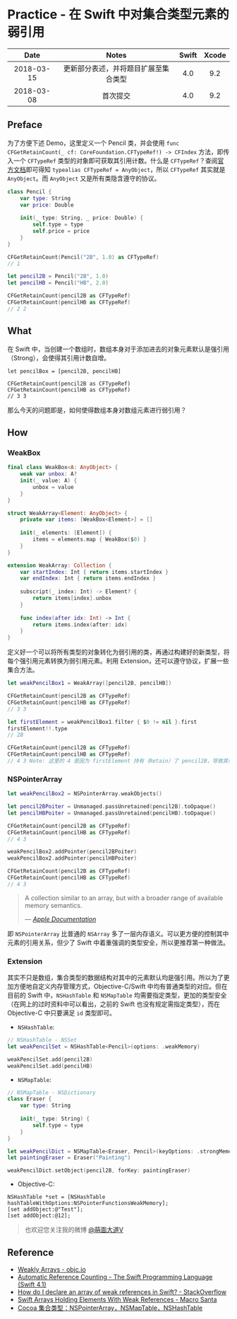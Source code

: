 # Practice - 在 Swift 中对集合类型元素的弱引用

| Date | Notes | Swift | Xcode |
|:-----:|:-----:|:-----:|:-----:|
| 2018-03-15 | 更新部分表述，并将题目扩展至集合类型 | 4.0 | 9.2 |
| 2018-03-08 | 首次提交 | 4.0 | 9.2 |

## Preface

为了方便下述 Demo，这里定义一个 Pencil 类，并会使用 `func CFGetRetainCount(_ cf: CoreFoundation.CFTypeRef!) -> CFIndex` 方法，即传入一个 `CFTypeRef` 类型的对象即可获取其引用计数。什么是 `CFTypeRef`？查阅[官方文档](https://developer.apple.com/documentation/corefoundation/cftyperef)即可得知 `typealias CFTypeRef = AnyObject`，所以 `CFTypeRef` 其实就是 `AnyObject`。而 `AnyObject` 又是所有类隐含遵守的协议。

```Swift
class Pencil {
    var type: String
    var price: Double
    
    init(_ type: String, _ price: Double) {
        self.type = type
        self.price = price
    }
}

CFGetRetainCount(Pencil("2B", 1.0) as CFTypeRef)
// 1

let pencil2B = Pencil("2B", 1.0)
let pencilHB = Pencil("HB", 2.0)

CFGetRetainCount(pencil2B as CFTypeRef)
CFGetRetainCount(pencilHB as CFTypeRef)
// 2 2
```

## What

在 Swift 中，当创建一个数组时，数组本身对于添加进去的对象元素默认是强引用（Strong），会使得其引用计数自增。

```
let pencilBox = [pencil2B, pencilHB]

CFGetRetainCount(pencil2B as CFTypeRef)
CFGetRetainCount(pencilHB as CFTypeRef)
// 3 3
```

那么今天的问题即是，如何使得数组本身对数组元素进行弱引用？

## How

### WeakBox

```Swift
final class WeakBox<A: AnyObject> {
    weak var unbox: A?
    init(_ value: A) {
        unbox = value
    }
}

struct WeakArray<Element: AnyObject> {
    private var items: [WeakBox<Element>] = []
    
    init(_ elements: [Element]) {
        items = elements.map { WeakBox($0) }
    }
}

extension WeakArray: Collection {
    var startIndex: Int { return items.startIndex }
    var endIndex: Int { return items.endIndex }
    
    subscript(_ index: Int) -> Element? {
        return items[index].unbox
    }
    
    func index(after idx: Int) -> Int {
        return items.index(after: idx)
    }
}
```

定义好一个可以将所有类型的对象转化为弱引用的类，再通过构建好的新类型，将每个强引用元素转换为弱引用元素。利用 Extension，还可以遵守协议，扩展一些集合方法。

```Swift
let weakPencilBox1 = WeakArray([pencil2B, pencilHB])

CFGetRetainCount(pencil2B as CFTypeRef)
CFGetRetainCount(pencilHB as CFTypeRef)
// 3 3

let firstElement = weakPencilBox1.filter { $0 != nil }.first
firstElement!!.type
// 2B

CFGetRetainCount(pencil2B as CFTypeRef)
CFGetRetainCount(pencilHB as CFTypeRef)
// 4 3 Note: 这里的 4 是因为 firstElement 持有（Retain）了 pencil2B，导致其引用计数增 1
```

### NSPointerArray

```Swift
let weakPencilBox2 = NSPointerArray.weakObjects()

let pencil2BPoiter = Unmanaged.passUnretained(pencil2B).toOpaque()
let pencilHBPoiter = Unmanaged.passUnretained(pencilHB).toOpaque()

CFGetRetainCount(pencil2B as CFTypeRef)
CFGetRetainCount(pencilHB as CFTypeRef)
// 4 3

weakPencilBox2.addPointer(pencil2BPoiter)
weakPencilBox2.addPointer(pencilHBPoiter)

CFGetRetainCount(pencil2B as CFTypeRef)
CFGetRetainCount(pencilHB as CFTypeRef)
// 4 3
```

> A collection similar to an array, but with a broader range of available memory semantics.
> 
> — [*Apple Documentation*](https://developer.apple.com/documentation/foundation/nspointerarray)

即 `NSPointerArray` 比普通的 `NSArray` 多了一层内存语义。可以更方便的控制其中元素的引用关系，但少了 Swift 中着重强调的类型安全，所以更推荐第一种做法。

### Extension

其实不只是数组，集合类型的数据结构对其中的元素默认均是强引用。所以为了更加方便地自定义内存管理方式，Objective-C/Swift 中均有普通类型的对应。但在目前的 Swift 中，`NSHashTable` 和 `NSMapTable` 均需要指定类型，更加的类型安全（在网上的过时资料中可以看出，之前的 Swift 也没有规定需指定类型），而在 Objective-C 中只要满足 `id` 类型即可。

- `NSHashTable`: 

```Swift
// NSHashTable - NSSet
let weakPencilSet = NSHashTable<Pencil>(options: .weakMemory)

weakPencilSet.add(pencil2B)
weakPencilSet.add(pencilHB)
```

- `NSMapTable`:

```Swift
// NSMapTable - NSDictionary
class Eraser {
    var type: String
    
    init(_ type: String) {
        self.type = type
    }
}

let weakPencilDict = NSMapTable<Eraser, Pencil>(keyOptions: .strongMemory, valueOptions: .weakMemory)
let paintingEraser = Eraser("Painting")

weakPencilDict.setObject(pencil2B, forKey: paintingEraser)
```

- Objective-C:

```ObjC
NSHashTable *set = [NSHashTable hashTableWithOptions:NSPointerFunctionsWeakMemory];
[set addObject:@"Test"];
[set addObject:@12];
```

> 也欢迎您关注我的微博 [@萌面大道V](http://weibo.com/375975847)

## Reference

- [Weakly Arrays - objc.io](https://www.objc.io/blog/2017/12/28/weak-arrays/)
- [Automatic Reference Counting - The Swift Programming Language (Swift 4.1)](https://developer.apple.com/library/content/documentation/Swift/Conceptual/Swift_Programming_Language/AutomaticReferenceCounting.html)
- [How do I declare an array of weak references in Swift? - StackOverflow](https://www.google.com.sg/url?sa=t&rct=j&q=&esrc=s&source=web&cd=1&cad=rja&uact=8&ved=0ahUKEwi3lrPE4dnZAhWBLo8KHcimAwwQFggqMAA&url=https%3A%2F%2Fstackoverflow.com%2Fquestions%2F24127587%2Fhow-do-i-declare-an-array-of-weak-references-in-swift&usg=AOvVaw0XHV471sUykyviiUH7TX2o)
- [Swift Arrays Holding Elements With Weak References - Macro Santa](https://marcosantadev.com/swift-arrays-holding-elements-weak-references/)
- [Cocoa 集合类型：NSPointerArray，NSMapTable，NSHashTable](http://www.saitjr.com/ios/nspointerarray-nsmaptable-nshashtable.html)
